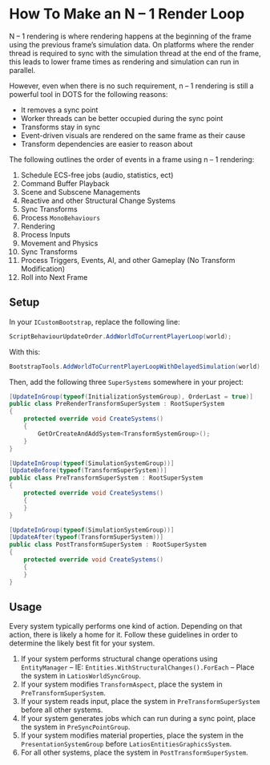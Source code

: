 # How To Make an N – 1 Render Loop

N – 1 rendering is where rendering happens at the beginning of the frame using
the previous frame’s simulation data. On platforms where the render thread is
required to sync with the simulation thread at the end of the frame, this leads
to lower frame times as rendering and simulation can run in parallel.

However, even when there is no such requirement, n – 1 rendering is still a
powerful tool in DOTS for the following reasons:

-   It removes a sync point
-   Worker threads can be better occupied during the sync point
-   Transforms stay in sync
-   Event-driven visuals are rendered on the same frame as their cause
-   Transform dependencies are easier to reason about

The following outlines the order of events in a frame using n – 1 rendering:

1.  Schedule ECS-free jobs (audio, statistics, ect)
2.  Command Buffer Playback
3.  Scene and Subscene Managements
4.  Reactive and other Structural Change Systems
5.  Sync Transforms
6.  Process `MonoBehaviours`
7.  Rendering
8.  Process Inputs
9.  Movement and Physics
10. Sync Transforms
11. Process Triggers, Events, AI, and other Gameplay (No Transform Modification)
12. Roll into Next Frame

## Setup

In your `ICustomBootstrap`, replace the following line:

```csharp
ScriptBehaviourUpdateOrder.AddWorldToCurrentPlayerLoop(world);
```

With this:

```csharp
BootstrapTools.AddWorldToCurrentPlayerLoopWithDelayedSimulation(world);
```

Then, add the following three `SuperSystems` somewhere in your project:

```csharp
[UpdateInGroup(typeof(InitializationSystemGroup), OrderLast = true)]
public class PreRenderTransformSuperSystem : RootSuperSystem
{
    protected override void CreateSystems()
    {
        GetOrCreateAndAddSystem<TransformSystemGroup>();
    }
}

[UpdateInGroup(typeof(SimulationSystemGroup))]
[UpdateBefore(typeof(TransformSuperSystem))]
public class PreTransformSuperSystem : RootSuperSystem
{
    protected override void CreateSystems()
    {
    }
}

[UpdateInGroup(typeof(SimulationSystemGroup))]
[UpdateAfter(typeof(TransformSuperSystem))]
public class PostTransformSuperSystem : RootSuperSystem
{
    protected override void CreateSystems()
    {
    }
}
```

## Usage

Every system typically performs one kind of action. Depending on that action,
there is likely a home for it. Follow these guidelines in order to determine the
likely best fit for your system.

1.  If your system performs structural change operations using `EntityManager` –
    IE: `Entities.WithStructuralChanges().ForEach` – Place the system in
    `LatiosWorldSyncGroup`.
2.  If your system modifies `TransformAspect`, place the system in
    `PreTransformSuperSystem`.
3.  If your system reads input, place the system in `PreTransformSuperSystem`
    before all other systems.
4.  If your system generates jobs which can run during a sync point, place the
    system in `PreSyncPointGroup`.
5.  If your system modifies material properties, place the system in the
    `PresentationSystemGroup` before `LatiosEntitiesGraphicsSystem`.
6.  For all other systems, place the system in `PostTransformSuperSystem`.
